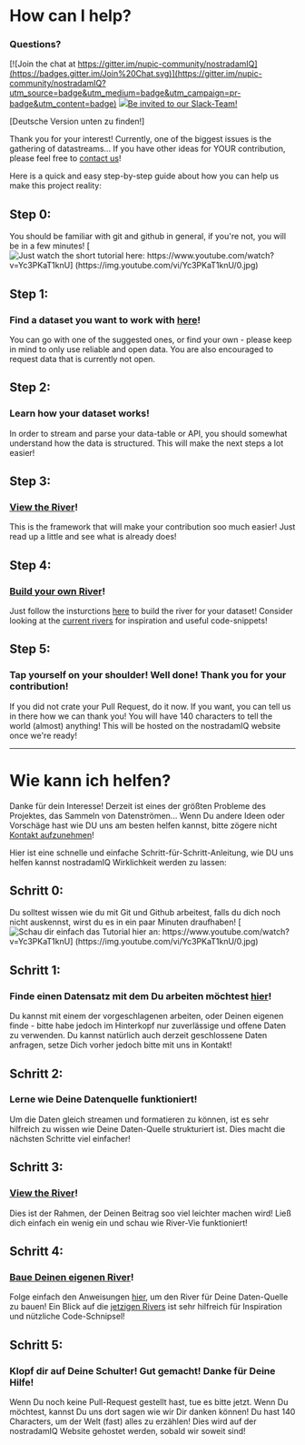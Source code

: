 # How can I help?

### Questions? 
[![Join the chat at https://gitter.im/nupic-community/nostradamIQ](https://badges.gitter.im/Join%20Chat.svg)](https://gitter.im/nupic-community/nostradamIQ?utm_source=badge&utm_medium=badge&utm_campaign=pr-badge&utm_content=badge)
[<img src="https://nostradamiq.herokuapp.com/badge.svg">](https://nostradamiq.slack.com)[Be invited to our Slack-Team!](https://nostradamiq.herokuapp.com)
<script async defer src="https://nostradamiq.herokuapp.com/slackin.js?large"></script>

[Deutsche Version unten zu finden!]

Thank you for your interest!
Currently, one of the biggest issues is the gathering of datastreams... 
If you have other ideas for YOUR contribution, please feel free to [contact us](mailto:pascal@nostradamiq.org)!

Here is a quick and easy step-by-step guide about how you can help us make this project reality:

## Step 0:
You should be familiar with git and github in general, if you're not, you will be in a few minutes!
[![Just watch the short tutorial here:  https://www.youtube.com/watch?v=Yc3PKaT1knU] (https://img.youtube.com/vi/Yc3PKaT1knU/0.jpg)](https://www.youtube.com/watch?v=Yc3PKaT1knU)

## Step 1:
### Find a dataset you want to work with [here](https://github.com/nupic-community/nostradamIQ/blob/master/datasets.md)!
You can go with one of the suggested ones, or find your own - please keep in mind to only use reliable and open data. You are also encouraged to request data that is currently not open.

## Step 2:
### Learn how your dataset works!
In order to stream and parse your data-table or API, you should somewhat understand how the data is structured. This will make the next steps a lot easier!

## Step 3:
### [View the River](http://data.numenta.org/index.html)!
This is the framework that will make your contribution soo much easier! Just read up a little and see what is already does!

## Step 4: 
### [Build your own River](https://github.com/nupic-community/river-view/wiki/Creating-a-River)!
Just follow the insturctions [here](https://github.com/nupic-community/river-view/wiki/Creating-a-River) to build the river for your dataset! Consider looking at the [current rivers](https://github.com/nupic-community/river-view/tree/master/rivers) for inspiration and useful code-snippets!

## Step 5:
### Tap yourself on your shoulder! Well done! Thank you for your contribution! 
If you did not crate your Pull Request, do it now. If you want, you can tell us in there how we can thank you! You will have 140 characters to tell the world (almost) anything! This will be hosted on the nostradamIQ website once we're ready!

_________________________________________________________________________________________________
# Wie kann ich helfen? 

Danke für dein Interesse!
Derzeit ist eines der größten Probleme des Projektes, das Sammeln von Datenströmen...
Wenn Du andere Ideen oder Vorschäge hast wie DU uns am besten helfen kannst, bitte zögere nicht [Kontakt aufzunehmen](mailto:pascal@nostradamiq.org)!

Hier ist eine schnelle und einfache Schritt-für-Schritt-Anleitung, wie DU uns helfen kannst nostradamIQ Wirklichkeit werden zu lassen:

## Schritt 0:
Du solltest wissen wie du mit Git und Github arbeitest, falls du dich noch nicht auskennst, wirst du es in ein paar Minuten draufhaben!
[![Schau dir einfach das Tutorial hier an: https://www.youtube.com/watch?v=Yc3PKaT1knU] (https://img.youtube.com/vi/Yc3PKaT1knU/0.jpg)](https://www.youtube.com/watch?v=Yc3PKaT1knU)

## Schritt 1:
### Finde einen Datensatz mit dem Du arbeiten möchtest [hier](https://github.com/nupic-community/nostradamIQ/blob/master/datasets.md)!
Du kannst mit einem der vorgeschlagenen arbeiten, oder Deinen eigenen finde - bitte habe jedoch im Hinterkopf nur zuverlässige und offene Daten zu verwenden. Du kannst natürlich auch derzeit geschlossene Daten anfragen, setze Dich vorher jedoch bitte mit uns in Kontakt! 

## Schritt 2:
### Lerne wie Deine Datenquelle funktioniert!
Um die Daten gleich streamen und formatieren zu können, ist es sehr hilfreich zu wissen wie Deine Daten-Quelle strukturiert ist. Dies macht die nächsten Schritte viel einfacher!

## Schritt 3:
### [View the River](http://data.numenta.org/index.html)!
Dies ist der Rahmen, der Deinen Beitrag soo viel leichter machen wird! Ließ dich einfach ein wenig ein und schau wie River-Vie funktioniert!

## Schritt 4:
### [Baue Deinen eigenen River](https://github.com/nupic-community/river-view/wiki/Creating-a-River)!
Folge einfach den Anweisungen [hier](https://github.com/nupic-community/river-view/wiki/Creating-a-River), um den River für Deine Daten-Quelle zu bauen! Ein Blick auf die [jetzigen Rivers](https://github.com/nupic-community/river-view/tree/master/rivers) ist sehr hilfreich für Inspiration und nützliche Code-Schnipsel!

## Schritt 5:
### Klopf dir auf Deine Schulter! Gut gemacht! Danke für Deine Hilfe!
Wenn Du noch keine Pull-Request gestellt hast, tue es bitte jetzt. Wenn Du möchtest, kannst Du uns dort sagen wie wir Dir danken können! Du hast 140 Characters, um der Welt (fast) alles zu erzählen! Dies wird auf der nostradamIQ Website gehostet werden, sobald wir soweit sind!
